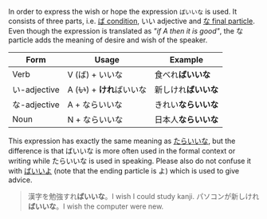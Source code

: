In order to express the wish or hope the expression `ばいいな` is used. It consists of three parts, i.e. [ば condition](186), いい adjective and [な final particle](191). Even though the expression is translated as *"if A then it is good"*, the な particle adds the meaning of desire and wish of the speaker.

|Form|Usage|Example|
|-|-|-|
|Verb|V (ば) + いいな|食べれ**ばいいな**|
|い-adjective|A (~~い~~) + **けれ**ばいいな|新しけれ**ばいいな**|
|な-adjective|A + ならいいな|きれい**ならいいな**|
|Noun|N + ならいいな|日本人**ならいいな**|

This expression has exactly the same meaning as [たらいいな](218), but the difference is that ばいいな is more often used in the formal context or writing while たらいいな is used in speaking.
Please also do not confuse it with [ばいいよ](217) (note that the ending particle is よ) which is used to give advice.

>漢字を勉強すれ**ばいいな**。I wish I could study kanji.
>パソコンが新しけれ**ばいいな**。I wish the computer were new.